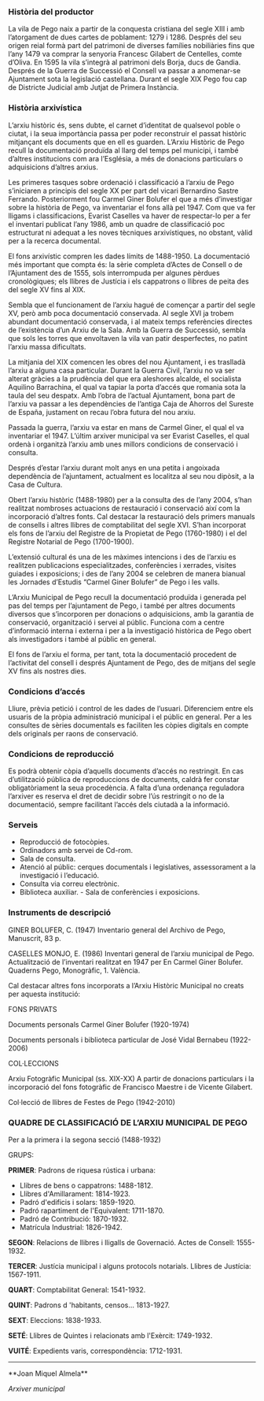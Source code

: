 ### Història del productor

La vila de Pego naix a partir de la conquesta cristiana del segle XIII i amb l’atorgament de dues cartes de poblament: 1279 i 1286. Després del seu origen reial formà part del patrimoni de diverses famílies nobiliàries fins que l’any 1479 va comprar la senyoria Francesc Gilabert de Centelles, comte d’Oliva. En 1595 la vila s’integrà al patrimoni dels Borja, ducs de Gandia. Després de la Guerra de Successió el Consell va passar a anomenar-se Ajuntament sota la legislació castellana. Durant el segle XIX Pego fou cap de Districte Judicial amb Jutjat de Primera Instància.

### Història arxivística

L’arxiu històric és, sens dubte, el carnet d’identitat de qualsevol poble o ciutat, i la seua importància passa per poder reconstruir el passat històric mitjançant els documents que en ell es guarden. L’Arxiu Històric de Pego recull la documentació produïda al llarg del temps pel municipi, i també d’altres institucions com ara l’Església, a més de donacions particulars o adquisicions d’altres arxius.

Les primeres tasques sobre ordenació i classificació a l’arxiu de Pego s’iniciaren a principis del segle XX per part del vicari Bernardino Sastre Ferrando. Posteriorment fou Carmel Giner Bolufer el que a més d’investigar sobre la història de Pego, va inventariar el fons allà pel 1947. Com que va fer lligams i classificacions, Evarist Caselles va haver de respectar-lo per a fer el inventari publicat l’any 1986, amb un quadre de classificació poc estructurat ni adequat a les noves tècniques arxivístiques, no obstant, vàlid per a la recerca documental.

El fons arxivístic compren les dades límits de 1488-1950. La documentació més important que compta és: la sèrie completa d’Actes de Consell o de l’Ajuntament des de 1555, sols interrompuda per algunes pèrdues cronològiques; els llibres de Justícia i els cappatrons o llibres de peita des del segle XV fins al XIX.

Sembla que el funcionament de l’arxiu hagué de començar a partir del segle XV, però amb poca documentació conservada. Al segle XVI ja trobem abundant documentació conservada, i al mateix temps referències directes de l’existència d’un Arxiu de la Sala. Amb la Guerra de Successió, sembla que sols les torres que envoltaven la vila van patir desperfectes, no patint l’arxiu massa dificultats.

La mitjania del XIX comencen les obres del nou Ajuntament, i es traslladà l’arxiu a alguna casa particular. Durant la Guerra Civil, l’arxiu no va ser alterat gràcies a la prudència del que era aleshores alcalde, el socialista Aquilino Barrachina, el qual va tapiar la porta d’accés que romania sota la taula del seu despatx. Amb l’obra de l’actual Ajuntament, bona part de l’arxiu va passar a les dependències de l’antiga Caja de Ahorros del Sureste de España, justament on recau l’obra futura del nou arxiu.

Passada la guerra, l’arxiu va estar en mans de Carmel Giner, el qual el va inventariar el 1947. L’últim arxiver municipal va ser Evarist Caselles, el qual ordenà i organitzà l’arxiu amb unes millors condicions de conservació i consulta.

Després d’estar l’arxiu durant molt anys en una petita i angoixada dependència de l’ajuntament, actualment es localitza al seu nou dipòsit, a la Casa de Cultura.

Obert l’arxiu històric (1488-1980) per a la consulta des de l’any 2004, s’han realitzat nombroses actuacions de restauració i conservació així com la incorporació d’altres fonts. Cal destacar la restauració dels primers manuals de consells i altres llibres de comptabilitat del segle XVI. S’han incorporat els fons de l’arxiu del Registre de la Propietat de Pego (1760-1980) i el del Registre Notarial de Pego (1700-1900).

L’extensió cultural és una de les màximes intencions i des de l’arxiu es realitzen publicacions especialitzades, conferències i xerrades, visites guiades i exposicions; i des de l’any 2004 se celebren de manera bianual les Jornades d’Estudis “Carmel Giner Bolufer” de Pego i les valls.

L’Arxiu Municipal de Pego recull la documentació produïda i generada pel pas del temps per l’ajuntament de Pego, i també per altres documents diversos que s’incorporen per donacions o adquisicions, amb la garantia de conservació, organització i servei al públic. Funciona com a centre d’informació interna i externa i per a la investigació històrica de Pego obert als investigadors i també al públic en general.

El fons de l’arxiu el forma, per tant, tota la documentació procedent de l’activitat del consell i després Ajuntament de Pego, des de mitjans del segle XV fins als nostres dies.

### Condicions d’accés

Lliure, prèvia petició i control de les dades de l’usuari. Diferenciem entre els usuaris de la pròpia administració municipal i el públic en general. Per a les consultes de sèries documentals es faciliten les còpies digitals en compte dels originals per raons de conservació.

### Condicions de reproducció

Es podrà obtenir còpia d’aquells documents d’accés no restringit. En cas d’utilització pública de reproduccions de documents, caldrà fer constar obligatòriament la seua procedència. A falta d’una ordenança reguladora l’arxiver es reserva el dret de decidir sobre l’ús restringit o no de la documentació, sempre facilitant l’accés dels ciutadà a la informació.

### Serveis

* Reproducció de fotocòpies.
* Ordinadors amb servei de Cd-rom.
* Sala de consulta.
* Atenció al públic: cerques documentals i legislatives, assessorament a la investigació i l’educació.
* Consulta via correu electrònic.
* Biblioteca auxiliar.
      -    Sala de conferències i exposicions.

 

### Instruments de descripció

GINER BOLUFER, C. (1947) Inventario general del Archivo de Pego, Manuscrit, 83 p.

CASELLES MONJO, E. (1986) Inventari general de l’arxiu municipal de Pego. Actualització de l’inventari realitzat en 1947 per En Carmel Giner Bolufer. Quaderns Pego, Monogràfic, 1. València.

Cal destacar altres fons incorporats a l’Arxiu Històric Municipal no creats per aquesta institució:

FONS PRIVATS

Documents personals Carmel Giner Bolufer (1920-1974)

Documents personals i biblioteca particular de José Vidal Bernabeu (1922-2006)

COL·LECCIONS

Arxiu Fotogràfic Municipal (ss. XIX-XX) A partir de donacions particulars i la incorporació del fons fotogràfic de Francisco Maestre i de Vicente Gilabert.

Col·lecció de llibres de Festes de Pego (1942-2010)

### QUADRE DE CLASSIFICACIÓ DE L’ARXIU MUNICIPAL DE PEGO

Per a la primera i la segona secció (1488-1932)

GRUPS:

**PRIMER**: Padrons de riquesa rústica i urbana:

* Llibres de bens o cappatrons: 1488-1812.
* Llibres d'Amillarament: 1814-1923.
* Padró d'edificis i solars: 1859-1920.
* Padró rapartiment de l'Equivalent: 1711-1870.
* Padró de Contribució: 1870-1932.
* Matrícula Industrial: 1826-1942.

**SEGON**: Relacions de llibres i lligalls de Governació. Actes de Consell: 1555-1932.

**TERCER**: Justícia municipal i alguns protocols notarials. Llibres de Justícia: 1567-1911.

**QUART**: Comptabilitat General: 1541-1932.

**QUINT**: Padrons d 'habitants, censos… 1813-1927.

**SEXT**: Eleccions: 1838-1933.

**SETÉ**: Llibres de Quintes i relacionats amb l'Exèrcit: 1749-1932.

**VUITÉ**: Expedients varis, correspondència: 1712-1931.

<hr />
**Joan Miquel Almela**

*Arxiver municipal*